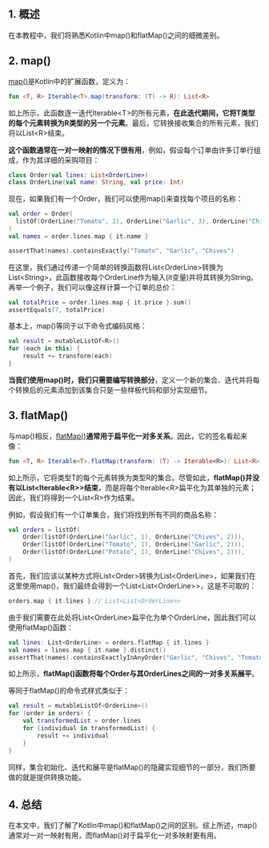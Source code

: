 ## 1. 概述

在本教程中，我们将熟悉Kotlin中map()和flatMap()之间的细微差别。

## 2. map()

[map()](https://kotlinlang.org/api/latest/jvm/stdlib/kotlin.collections/map.html)是Kotlin中的扩展函数，定义为：

```kotlin
fun <T, R> Iterable<T>.map(transform: (T) -> R): List<R> 
```

如上所示，此函数逐一迭代Iterable<T\>的所有元素，**在此迭代期间，它将T类型的每个元素转换为R类型的另一个元素**。最后，它转换接收集合的所有元素，我们将以List<R\>结束。

**这个函数通常在一对一映射的情况下很有用**，例如，假设每个订单由许多订单行组成，作为其详细的采购项目：

```kotlin
class Order(val lines: List<OrderLine>)
class OrderLine(val name: String, val price: Int)
```

现在，如果我们有一个Order，我们可以使用map()来查找每个项目的名称：

```kotlin
val order = Order(
  listOf(OrderLine("Tomato", 2), OrderLine("Garlic", 3), OrderLine("Chives", 2))
)
val names = order.lines.map { it.name }

assertThat(names).containsExactly("Tomato", "Garlic", "Chives")
```

在这里，我们通过传递一个简单的转换函数将List<OrderLine\>转换为List<String\>，此函数接收每个OrderLine作为输入(it变量)并将其转换为String。再举一个例子，我们可以像这样计算一个订单的总价：

```kotlin
val totalPrice = order.lines.map { it.price }.sum()
assertEquals(7, totalPrice)
```

基本上，map()等同于以下命令式编码风格：

```kotlin
val result = mutableListOf<R>()
for (each in this) {
    result += transform(each)
}
```

**当我们使用map()时，我们只需要编写转换部分**，定义一个新的集合、迭代并将每个转换后的元素添加到该集合只是一些样板代码和部分实现细节。

## 3. flatMap()

与map()相反，[flatMap()](https://kotlinlang.org/api/latest/jvm/stdlib/kotlin.collections/flat-map.html)**通常用于扁平化一对多关系**。因此，它的签名看起来像：

```kotlin
fun <T, R> Iterable<T>.flatMap(transform: (T) -> Iterable<R>): List<R>
```

如上所示，它将类型T的每个元素转换为类型R的集合。尽管如此，**flatMap()并没有以List<Iterable<R\>>结束**，而是将每个Iterable<R\>扁平化为其单独的元素；因此，我们将得到一个List<R\>作为结果。 

例如，假设我们有一个订单集合，我们将找到所有不同的商品名称：

```kotlin
val orders = listOf(
    Order(listOf(OrderLine("Garlic", 1), OrderLine("Chives", 2))),
    Order(listOf(OrderLine("Tomato", 1), OrderLine("Garlic", 2))),
    Order(listOf(OrderLine("Potato", 1), OrderLine("Chives", 2))),
)
```

首先，我们应该以某种方式将List<Order\>转换为List<OrderLine\>，如果我们在这里使用map()，我们最终会得到一个List<List<OrderLine\>>，这是不可取的：

```kotlin
orders.map { it.lines } // List<List<OrderLine>>
```

由于我们需要在此处将List<OrderLine\>扁平化为单个OrderLine，因此我们可以使用flatMap()函数：

```kotlin
val lines: List<OrderLine> = orders.flatMap { it.lines }
val names = lines.map { it.name }.distinct()
assertThat(names).containsExactlyInAnyOrder("Garlic", "Chives", "Tomato", "Potato")
```

如上所示，**flatMap()函数将每个Order与其OrderLines之间的一对多关系展平**。

等同于flatMap()的命令式样式类似于：

```kotlin
val result = mutableListOf<OrderLine>()
for (order in orders) {
    val transformedList = order.lines
    for (individual in transformedList) {
        result += individual
    }
}
```

同样，集合初始化、迭代和展平是flatMap()的隐藏实现细节的一部分，我们所要做的就是提供转换功能。

## 4. 总结

在本文中，我们了解了Kotlin中map()和flatMap()之间的区别。综上所述，map()通常对一对一映射有用，而flatMap()对于扁平化一对多映射更有用。